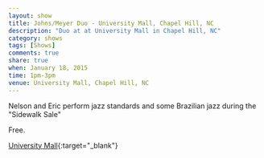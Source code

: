 ```yaml
---
layout: show
title: Johns/Meyer Duo - University Mall, Chapel Hill, NC
description: "Duo at at University Mall in Chapel Hill, NC"
category: shows
tags: [Shows]
comments: true
share: true
when: January 18, 2015
time: 1pm-3pm
venue: University Mall, Chapel Hill, NC
---
```


Nelson and Eric perform jazz standards and some Brazilian jazz during the "Sidewalk Sale"

Free.

[University Mall](https://www.google.com/maps/place/University+Mall/@35.928627,-79.026802,15z/data=!4m2!3m1!1s0x0:0x5e88df568378471b){:target="_blank"}
